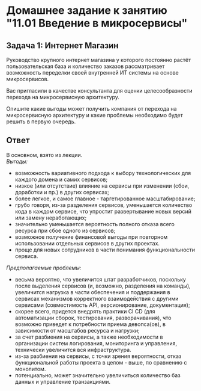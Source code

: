 # Домашнее задание к занятию "11.01 Введение в микросервисы"

## Задача 1: Интернет Магазин

Руководство крупного интернет магазина у которого постоянно растёт пользовательская база и количество заказов рассматривает возможность переделки своей внутренней ИТ системы на основе микросервисов. 

Вас пригласили в качестве консультанта для оценки целесообразности перехода на микросервисную архитектуру. 

Опишите какие выгоды может получить компания от перехода на микросервисную архитектуру и какие проблемы необходимо будет решить в первую очередь.


## Ответ 


В основном, взято из лекции.  
*Выгоды:*   
- возможность вариативного подхода к выбору технологических для каждого домена и самих сервисов;
- низкое (или отсутствие) влияние на сервисы при изменении (сбои, доработки и пр.) в других сервисах; 
- более легкое, и самое главное - таргетированное масштабирование;
- грубо говоря, из-за разделения сервисов, уменьшается количество кода в каждом сервисе, что упростит развертывание новых версий или замену неработающих; 
- значительно уменьшается вероятность полного отказа всего ресурса при сбое одного из сервисов;
- возможное получение финансовой выгоды при повторном использовании отдельных сервисов в других проектах.
- проще для новых сотрудников в части понимания функциональности сервиса.

*Предполагаемые проблемы:*
- весьма вероятно, что увеличится штат разработчиков, поскольку после выделения сервисов (и, возможно, разделения на команды), увеличится нагрузка в части обеспечения и поддержания в сервисах механизмов корректного взаимодействия с другими сервисами (совместимость API, версионирование, документация);
- скорее всего, придется внедрять практики CI CD (для автоматизации сборок, тестирования, разворачивания), что возможно приведет к потребности приема девопса(ов), в зависимости от масштабов ресурса и нагрузки;
- за счет разбиения на сервисы, а также необходимости в организации систем логирования, мониторинга и управления, технически увеличится вся инфраструктура. 
- из-за разбиения на сервисы, с точки зрения вероятности, отказ функциональной работы проекта в целом - выше, по сравнению с монолитом.
- потенциально, может значительно увеличиться количество баз данных и управление транзакциями.